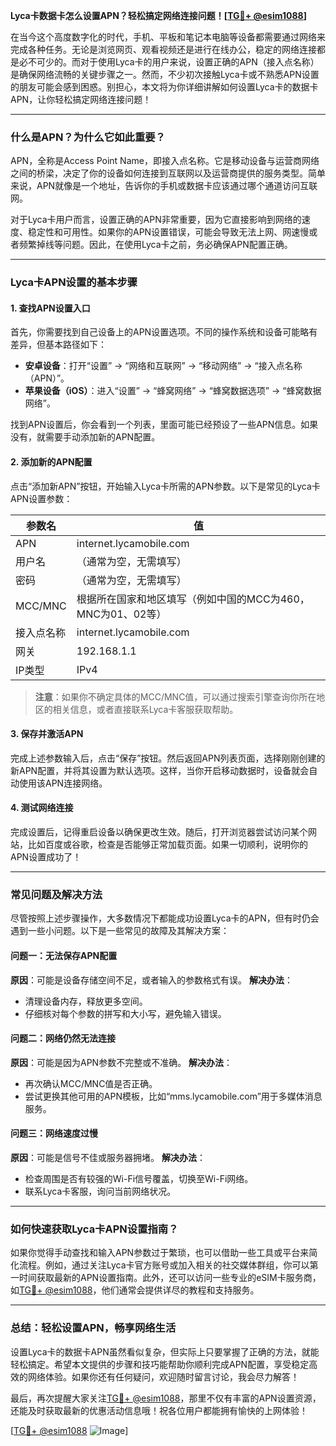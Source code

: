**Lyca卡数据卡怎么设置APN？轻松搞定网络连接问题！[[TG💪+ @esim1088](https://t.me/s/esim1088)]**

在当今这个高度数字化的时代，手机、平板和笔记本电脑等设备都需要通过网络来完成各种任务。无论是浏览网页、观看视频还是进行在线办公，稳定的网络连接都是必不可少的。而对于使用Lyca卡的用户来说，设置正确的APN（接入点名称）是确保网络流畅的关键步骤之一。然而，不少初次接触Lyca卡或不熟悉APN设置的朋友可能会感到困惑。别担心，本文将为你详细讲解如何设置Lyca卡的数据卡APN，让你轻松搞定网络连接问题！

---

### **什么是APN？为什么它如此重要？**

APN，全称是Access Point Name，即接入点名称。它是移动设备与运营商网络之间的桥梁，决定了你的设备如何连接到互联网以及运营商提供的服务类型。简单来说，APN就像是一个地址，告诉你的手机或数据卡应该通过哪个通道访问互联网。

对于Lyca卡用户而言，设置正确的APN非常重要，因为它直接影响到网络的速度、稳定性和可用性。如果你的APN设置错误，可能会导致无法上网、网速慢或者频繁掉线等问题。因此，在使用Lyca卡之前，务必确保APN配置正确。

---

### **Lyca卡APN设置的基本步骤**

#### **1. 查找APN设置入口**
首先，你需要找到自己设备上的APN设置选项。不同的操作系统和设备可能略有差异，但基本路径如下：

- **安卓设备**：打开“设置” → “网络和互联网” → “移动网络” → “接入点名称（APN）”。
- **苹果设备（iOS）**：进入“设置” → “蜂窝网络” → “蜂窝数据选项” → “蜂窝数据网络”。

找到APN设置后，你会看到一个列表，里面可能已经预设了一些APN信息。如果没有，就需要手动添加新的APN配置。

#### **2. 添加新的APN配置**
点击“添加新APN”按钮，开始输入Lyca卡所需的APN参数。以下是常见的Lyca卡APN设置参数：

| 参数名        | 值                 |
|---------------|--------------------|
| APN           | internet.lycamobile.com |
| 用户名        | （通常为空，无需填写） |
| 密码          | （通常为空，无需填写） |
| MCC/MNC       | 根据所在国家和地区填写（例如中国的MCC为460，MNC为01、02等） |
| 接入点名称    | internet.lycamobile.com |
| 网关          | 192.168.1.1        |
| IP类型        | IPv4               |

> **注意**：如果你不确定具体的MCC/MNC值，可以通过搜索引擎查询你所在地区的相关信息，或者直接联系Lyca卡客服获取帮助。

#### **3. 保存并激活APN**
完成上述参数输入后，点击“保存”按钮。然后返回APN列表页面，选择刚刚创建的新APN配置，并将其设置为默认选项。这样，当你开启移动数据时，设备就会自动使用该APN连接网络。

#### **4. 测试网络连接**
完成设置后，记得重启设备以确保更改生效。随后，打开浏览器尝试访问某个网站，比如百度或谷歌，检查是否能够正常加载页面。如果一切顺利，说明你的APN设置成功了！

---

### **常见问题及解决方法**

尽管按照上述步骤操作，大多数情况下都能成功设置Lyca卡的APN，但有时仍会遇到一些小问题。以下是一些常见的故障及其解决方案：

#### **问题一：无法保存APN配置**
**原因**：可能是设备存储空间不足，或者输入的参数格式有误。
**解决办法**：
- 清理设备内存，释放更多空间。
- 仔细核对每个参数的拼写和大小写，避免输入错误。

#### **问题二：网络仍然无法连接**
**原因**：可能是因为APN参数不完整或不准确。
**解决办法**：
- 再次确认MCC/MNC值是否正确。
- 尝试更换其他可用的APN模板，比如“mms.lycamobile.com”用于多媒体消息服务。

#### **问题三：网络速度过慢**
**原因**：可能是信号不佳或服务器拥堵。
**解决办法**：
- 检查周围是否有较强的Wi-Fi信号覆盖，切换至Wi-Fi网络。
- 联系Lyca卡客服，询问当前网络状况。

---

### **如何快速获取Lyca卡APN设置指南？**

如果你觉得手动查找和输入APN参数过于繁琐，也可以借助一些工具或平台来简化流程。例如，通过关注Lyca卡官方账号或加入相关的社交媒体群组，你可以第一时间获取最新的APN设置指南。此外，还可以访问一些专业的eSIM卡服务商，如[TG💪+ @esim1088](https://t.me/s/esim1088)，他们通常会提供详尽的教程和支持服务。

---

### **总结：轻松设置APN，畅享网络生活**

设置Lyca卡的数据卡APN虽然看似复杂，但实际上只要掌握了正确的方法，就能轻松搞定。希望本文提供的步骤和技巧能帮助你顺利完成APN配置，享受稳定高效的网络体验。如果你还有任何疑问，欢迎随时留言讨论，我会尽力解答！

最后，再次提醒大家关注[TG💪+ @esim1088](https://t.me/s/esim1088)，那里不仅有丰富的APN设置资源，还能及时获取最新的优惠活动信息哦！祝各位用户都能拥有愉快的上网体验！

[[TG💪+ @esim1088](https://t.me/s/esim1088) ![Image](https://i.postimg.cc/4NQfJmqS/Snipaste-2025-05-13-00-14-12.png)]